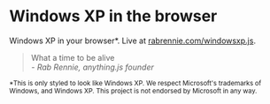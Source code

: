 # Windows XP in the browser

Windows XP in your browser*. Live at [rabrennie.com/windowsxp.js](http://rabrennie.com/windowsxp.js/).

> What a time to be alive  
> *- Rab Rennie, anything.js founder*


<sup>*This is only styled to look like Windows XP. We respect Microsoft's trademarks of Windows, and Windows XP. This project is not endorsed by Microsoft in any way.</sup>

